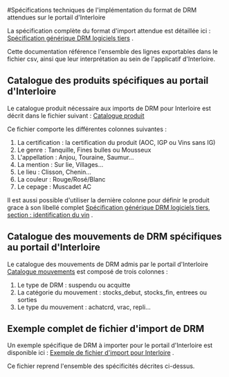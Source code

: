 #Spécifications techniques de l'implémentation du format de DRM attendues sur le portail d'Interloire

La spécification complète du format d'import attendue est détaillée ici : [Spécification générique DRM logiciels tiers](https://github.com/24eme/mutualisation-douane/blob/master/logiciels-tiers/edi/speficication_technique.md) .

Cette documentation référence l'ensemble des lignes exportables dans le fichier csv, ainsi que leur interprétation au sein de l'applicatif d'Interloire.

## Catalogue des produits spécifiques au portail d'Interloire

Le catalogue produit nécessaire aux imports de DRM pour Interloire est décrit dans le fichier suivant : [Catalogue produit](catalogue_produits.csv)

Ce fichier comporte les différentes colonnes suivantes :

1. La certification : la certification du produit (AOC, IGP ou Vins sans IG)
2. Le genre : Tanquille, Fines bulles ou Mousseux
3. L'appellation : Anjou, Touraine, Saumur...
4. La mention : Sur lie, Villages...
5. Le lieu : Clisson, Chenin...
6. La couleur : Rouge/Rosé/Blanc
7. Le cepage : Muscadet AC

Il est aussi possible d'utiliser la dernière colonne pour définir le produit grace à son libellé complet [Spécification générique DRM logiciels tiers, section : identification du vin](https://github.com/24eme/mutualisation-douane/blob/master/logiciels-tiers/edi/speficication_technique.md) .

## Catalogue des mouvements de DRM spécifiques au portail d'Interloire

Le catalogue des mouvements de DRM admis par le portail d'Interloire  [Catalogue mouvements](catalogue_mouvements.csv) est composé de trois colonnes :

1. Le type de DRM : suspendu ou acquitte
2. La catégorie du mouvement : stocks_debut, stocks_fin, entrees ou sorties
3. Le type du mouvement : achatcrd, vrac, repli...

## Exemple complet de fichier d'import de DRM

Un exemple spécifique de DRM à importer pour le portail d'Interloire est disponible ici : [Exemple de fichier d'import pour Interloire](exemple_export_drm.csv) .

Ce fichier reprend l'ensemble des spécificités décrites ci-dessus.
